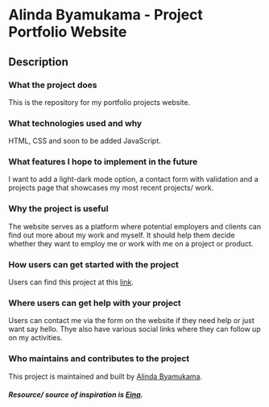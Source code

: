 # Alinda Byamukama - Project Portfolio Website

## Description

### What the project does
This is the repository for my portfolio projects website. 

### What technologies used and why
HTML, CSS and soon to be added JavaScript.

### What features I hope to implement in the future
I want to add a light-dark mode option, a contact form with validation and a projects page that showcases my most recent projects/ work.

### Why the project is useful
The website serves as a platform where potential employers and clients can find out more about my work and myself. It should help them decide whether they want to employ me or work with me on a project or product.

### How users can get started with the project
Users can find this project at this <a href='https://alindabyamukama.netlify.app/' target='_blank'>link</a>.

### Where users can get help with your project
Users can contact me via the form on the website if they need help or just want say hello. Thye also have various social links where they can follow up on my activities.

### Who maintains and contributes to the project
This project is maintained and built by <a href='https://github.com/alindaByamukama/alindaByamukama' target='_blank'>Alinda Byamukama</a>.

##### Resource/ source of inspiration is <a href='https://www.eina.ca/' title='Einas website'>Eina</a>.